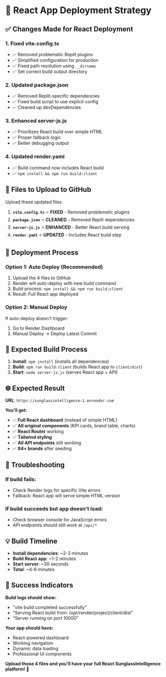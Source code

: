 # 🚀 React App Deployment Strategy

## ✅ **Changes Made for React Deployment**

### **1. Fixed vite.config.ts**
- ✅ Removed problematic Replit plugins
- ✅ Simplified configuration for production
- ✅ Fixed path resolution using `__dirname`
- ✅ Set correct build output directory

### **2. Updated package.json**
- ✅ Removed Replit-specific dependencies
- ✅ Fixed build script to use explicit config
- ✅ Cleaned up devDependencies

### **3. Enhanced server-js.js**
- ✅ Prioritizes React build over simple HTML
- ✅ Proper fallback logic
- ✅ Better debugging output

### **4. Updated render.yaml**
- ✅ Build command now includes React build
- ✅ `npm install && npm run build:client`

## 📂 **Files to Upload to GitHub**

Upload these updated files:

1. **`vite.config.ts`** ⭐ **FIXED** - Removed problematic plugins
2. **`package.json`** ⭐ **CLEANED** - Removed Replit dependencies  
3. **`server-js.js`** ⭐ **ENHANCED** - Better React build serving
4. **`render.yaml`** ⭐ **UPDATED** - Includes React build step

## 🚀 **Deployment Process**

### **Option 1: Auto Deploy (Recommended)**
1. Upload the 4 files to GitHub
2. Render will auto-deploy with new build command
3. Build process: `npm install && npm run build:client`
4. Result: Full React app deployed

### **Option 2: Manual Deploy**
If auto-deploy doesn't trigger:
1. Go to Render Dashboard
2. Manual Deploy → Deploy Latest Commit

## 🎯 **Expected Build Process**

1. **Install**: `npm install` (installs all dependencies)
2. **Build**: `npm run build:client` (builds React app to `client/dist`)
3. **Start**: `node server-js.js` (serves React app + API)

## 🌐 **Expected Result**

**URL**: `https://sunglassintelligence-1.onrender.com`

**You'll get:**
- ✅ **Full React dashboard** (instead of simple HTML)
- ✅ **All original components** (KPI cards, brand table, charts)
- ✅ **React Router** working
- ✅ **Tailwind styling**
- ✅ **All API endpoints** still working
- ✅ **84+ brands** after seeding

## 🔧 **Troubleshooting**

### **If build fails:**
- Check Render logs for specific Vite errors
- Fallback: React app will serve simple HTML version

### **If build succeeds but app doesn't load:**
- Check browser console for JavaScript errors
- API endpoints should still work at `/api/*`

## 💡 **Build Timeline**

- **Install dependencies**: ~2-3 minutes
- **Build React app**: ~1-2 minutes  
- **Start server**: ~30 seconds
- **Total**: ~4-6 minutes

## 🎉 **Success Indicators**

**Build logs should show:**
- "vite build completed successfully"
- "Serving React build from: /opt/render/project/client/dist"
- "Server running on port 10000"

**Your app should have:**
- React-powered dashboard
- Working navigation
- Dynamic data loading
- Professional UI components

**Upload those 4 files and you'll have your full React SunglassIntelligence platform! 🚀**
